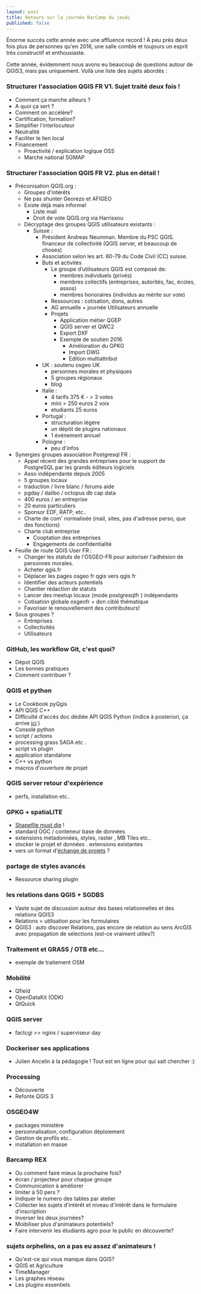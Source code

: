 ```yaml
---
layout: post
title: Retours sur la journée BarCamp du jeudi
published: false
---
```


Énorme succès cette année avec une affluence record !
À peu près deux fois plus de personnes qu'en 2016, une salle comble et toujours un esprit très constructif et enthousiaste.

Cette année, évidemment nous avons eu beaucoup de questions autour de QGIS3, mais pas uniquement. Voilà une liste des sujets abordés :

###  Structurer l'association QGIS FR V1. Sujet traité deux fois !

* Comment ça marche ailleurs ?
* A quoi ça sert ?
* Comment on accélère?
* Certification, formation?
* Simplifier l'interlocuteur
* Neutralité
* Faciliter le lien local
* Financement
  * Proactivité / explication logique OSS
  * Marché national SGMAP

###  Structurer l'association QGIS FR V2. plus en détail !

* Préconisation QGIS.org :
  * Groupes d'intérêts
  * Ne pas shunter Georezo et AFIGEO
  * Existe déjà mais informel
    * Liste mail
    * Droit de vote QGIS.org via Harrissou
  * Décryptage des groupes QGIS utilisateurs existants :
    * Suisse :
      * Président Andreas Neumman. Membre du PSC QGIS. financeur de collectivité (QGIS server, et beaucoup de choses)
      * Association selon les art. 60-79 du Code Civil (CC) suisse.
      * Buts et activités
        * Le groupe d’utilisateurs QGIS est composé de:
          * membres individuels (privés)
          * membres collectifs (entreprises, autorités, fac, écoles, assos)
          * membres honoraires (individus au mérite sur vote)
        * Ressources : cotisation, dons, autres
        * AG annuelle + journée Utilisateurs annuelle
        * Projets
          * Application métier QGEP
          * QGIS server et QWC2
          * Export DXF
          * Exemple de soutien 2016
            * Amélioration du GPKG
            * Import DWG
            * Edition multiattribut
      * UK : soutenu osgeo UK
        * personnes morales et physiques
        * 5 groupes régionaux
        * blog
      * Italie :
        * 4 tarifs 375 € - > 3 votes
        * mini > 250 euros 2 voix
        * etudiants 25 euros
      * Portugal :
        * structuration légère    
        * un dépôt de plugins nationaux
        * 1 événement annuel
      * Pologne :
        * peu d'infos
* Synergies groupes association Postgresql FR :
  * Appel récent des grandes entreprises pour le support de PostgreSQL par les grands éditeurs logiciels
  * Asso indépendante depuis 2005
  * 5 groupes locaux
  * traduction / livre blanc / forums aide
  * pgday / dalibo / octopus db cap data
  * 400 euros / an entreprise
  * 20 euros particuliers
  * Sponsor EDF, RATP, etc..
  * Charte de com' normalisée (mail, sites, pas d'adresse perso, que des fonctions)
  * Charte club entreprise
    * Cooptation des entreprises
    * Engagements de confidentialité
* Feuille de route QGIS User FR :
  * Changer les statuts de l'OSGEO-FR pour autoriser l'adhésion de personnes morales.
  * Acheter qgis.fr
  * Déplacer les pages osgeo fr qgis vers qgis fr
  * Identifier des acteurs potentiels
  * Chantier rédaction de statuts
  * Lancer des meetup locaux (mode postgresqlfr ) indépendants
  * Cotisation globale osgeofr + don ciblé thématique
  * Favoriser le renouvellement des contributeurs!
* Sous groupes ?
  * Entreprises
  * Collectivités
  * Utilisateurs

### GitHub, les workflow Git, c'est quoi?

* Dépot QGIS
* Les bonnes pratiques
* Comment contribuer ?

### QGIS et python

* Le Cookbook pyQgis
* API QGIS C++
* Difficulté d'accès doc dédiée API QGIS Python (indice à posteriori, ça arrive  [ici](http://qgis-python.kartoza.com/docs/) )
* Console python
* script / actions
* processing grass SAGA etc .
* script vs plugin
* application standalone
* C++ vs python
* macros d'ouverture de projet

### QGIS server retour d'expérience

* perfs, installation etc..

### GPKG + spatiaLITE

* [Shapefile must die](http://switchfromshapefile.org/) !
* standard OGC / conteneur base de données
* extensions métadonnées, styles, raster , MB Tiles etc..
* stocker le projet et données . extensions existantes
* vers un format d'[échange de projets](https://eos.geocat.net/gitlab/joana.simoes/foss4g_gpkg/raw/master/foss4g_gpkg.pdf) ?

### partage de styles avancés

* Ressource sharing plugin

### les relations dans QGIS + SGDBS

* Vaste sujet de discussion autour des bases relationnelles et des relations QGIS3
* Relations = utilisation pour les formulaires
* QGIS3 : auto discover Relations, pas encore de relation au sens ArcGIS avec propagation de sélections (est-ce vraiment utiles?)

### Traitement et GRASS / OTB etc...

* exemple de traitement OSM

### Mobilité

* Qfield
* OpenDataKit (ODK)
* QtQuick

### QGIS server

* factcgi >> nginx / superviseur day

### Dockeriser ses applications

* Julien Ancelin à la pédagogie ! Tout est en ligne pour qui sait chercher :)

### Processing

* Découverte
* Refonte QGIS 3

### OSGEO4W

* packages ministère
* personnalisation, configuration déploiement
* Gestion de profils etc..
* installation en masse

### Barcamp REX

* Ou comment faire mieux la prochaine fois?
* écran / projecteur pour chaque groupe
* Communication à améliorer
* limiter à 50 pers ?
* Indiquer le numero des tables par atelier
* Collecter les sujets d'intérêt et niveau d'intérêt dans le formulaire d'inscription
* Inverser les deux journées?
* Moibiliser plus d'animateurs potentiels?
* Faire intervenir les étudiants agro pour le public en découverte?

### sujets orphelins, on a pas eu assez d'animateurs !

* Qu'est-ce qui vous manque dans QGIS?
* QGIS et Agriculture
* TimeManager
* Les graphes réseau
* Les plugins essentiels
